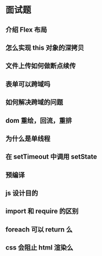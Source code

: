 # 面试题

## 介绍 Flex 布局

## 怎么实现 this 对象的深拷贝

## 文件上传如何做断点续传

## 表单可以跨域吗

## 如何解决跨域的问题

## dom 重绘，回流，重排

## 为什么是单线程

## 在 setTimeout 中调用 setState

## 预编译

## js 设计目的

## import 和 require 的区别

## foreach 可以 return 么

## css 会阻止 html 渲染么
